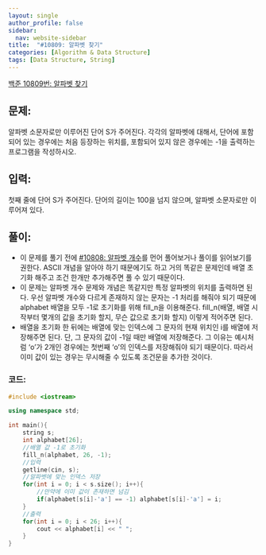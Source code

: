 ```yaml
---
layout: single
author_profile: false
sidebar:
  nav: website-sidebar
title:  "#10809: 알파벳 찾기"
categories: [Algorithm & Data Structure]
tags: [Data Structure, String]
---
```


[백준 10809번: 알파벳 찾기](https://www.acmicpc.net/problem/10809)

## 문제:

알파벳 소문자로만 이루어진 단어 S가 주어진다. 각각의 알파벳에 대해서, 단어에 포함되어 있는 경우에는 처음 등장하는 위치를, 포함되어 있지 않은 경우에는 -1을 출력하는 프로그램을 작성하시오.

## 입력:

첫째 줄에 단어 S가 주어진다. 단어의 길이는 100을 넘지 않으며, 알파벳 소문자로만 이루어져 있다.

## 풀이:

- 이 문제를 풀기 전에 [#10808: 알파벳 개수](/algorithm%20&%20data%20structure/10808-알파벳-개수/)를 먼어 풀어보거나 풀이를 읽어보기를 권한다. ASCII 개념을 알아야 하기 때문에기도 하고 거의 똑같은 문제인데 배열 초기화 해주고 조건 한개만 추가해주면 풀 수 있기 때문이다.
- 이 문제는 알파벳 개수 문제와 개념은 똑같지만 특정 알파벳의 위치를 출력하면 된다. 우선 알파벳 개수와 다르게 존재하지 않는 문자는 -1 처리를 해줘야 되기 때문에 alphabet 배열을 모두 -1로 초기화를 위해 fill_n을 이용해준다. fill_n(배열, 배열 시작부터 몇개의 값을 초기화 할지, 무슨 값으로 초기화 할지) 이렇게 적어주면 된다.
- 배열을 초기화 한 뒤에는 배열에 맞는 인덱스에 그 문자의 현재 위치인 i를 배열에 저장해주면 된다. 단, 그 문자의 값이 -1일 때만 배열에 저장해준다. 그 이유는 예시처럼 ‘o’가 2개인 경우에는 첫번째 ‘o’의 인덱스를 저장해줘야 되기 때문이다. 따라서 이미 값이 있는 경우는 무시해줄 수 있도록 조건문을 추가한 것이다.

### 코드:

```cpp
#include <iostream>

using namespace std;

int main(){
	string s;
	int alphabet[26];
	//배열 값 -1로 초기화 
	fill_n(alphabet, 26, -1);
	//입력 
	getline(cin, s); 
	//알파벳에 맞는 인덱스 저장
	for(int i = 0; i < s.size(); i++){
		//만약에 이미 값이 존재하면 넘김 
		if(alphabet[s[i]-'a'] == -1) alphabet[s[i]-'a'] = i;
	}
	//출력 
	for(int i = 0; i < 26; i++){
		cout << alphabet[i] << " ";
	}
}
```